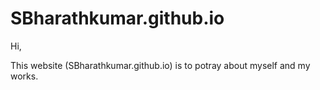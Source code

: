 # SBharathkumar.github.io

Hi,

This website (SBharathkumar.github.io) is to potray about myself and my works.
